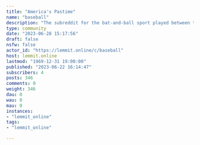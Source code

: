 ```yaml
---
title: "America's Pastime" 
name: "baseball"
description: "The subreddit for the bat-and-ball sport played between two teams of nine players. America's pastime. Mike Trout **For the best user..."
type: community
date: "2023-06-28 15:17:56"
draft: false
nsfw: false
actor_id: "https://lemmit.online/c/baseball"
host: lemmit.online
lastmod: "1969-12-31 19:00:00"
published: "2023-06-22 16:14:47"
subscribers: 4
posts: 346
comments: 0
weight: 346
dau: 0
wau: 0
mau: 0
instances:
- "lemmit_online"
tags: 
- "lemmit_online"

---
```

